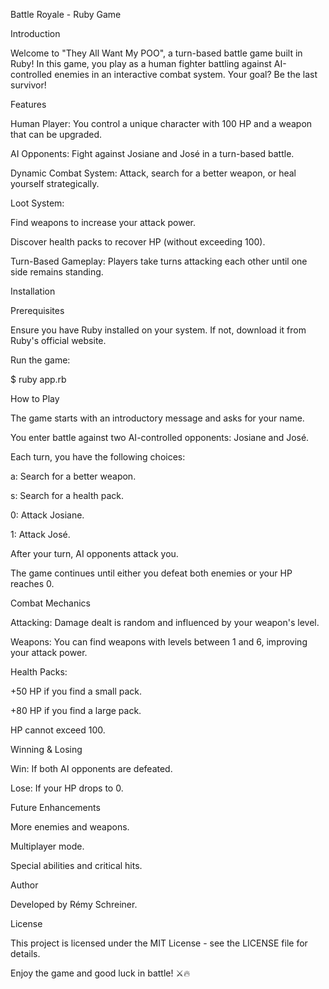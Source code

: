 Battle Royale - Ruby Game

Introduction

Welcome to "They All Want My POO", a turn-based battle game built in Ruby! In this game, you play as a human fighter battling against AI-controlled enemies in an interactive combat system. Your goal? Be the last survivor!

Features

Human Player: You control a unique character with 100 HP and a weapon that can be upgraded.

AI Opponents: Fight against Josiane and José in a turn-based battle.

Dynamic Combat System: Attack, search for a better weapon, or heal yourself strategically.

Loot System:

Find weapons to increase your attack power.

Discover health packs to recover HP (without exceeding 100).

Turn-Based Gameplay: Players take turns attacking each other until one side remains standing.

Installation

Prerequisites

Ensure you have Ruby installed on your system. If not, download it from Ruby's official website.


Run the game:

$ ruby app.rb

How to Play

The game starts with an introductory message and asks for your name.

You enter battle against two AI-controlled opponents: Josiane and José.

Each turn, you have the following choices:

a: Search for a better weapon.

s: Search for a health pack.

0: Attack Josiane.

1: Attack José.

After your turn, AI opponents attack you.

The game continues until either you defeat both enemies or your HP reaches 0.

Combat Mechanics

Attacking: Damage dealt is random and influenced by your weapon's level.

Weapons: You can find weapons with levels between 1 and 6, improving your attack power.

Health Packs:

+50 HP if you find a small pack.

+80 HP if you find a large pack.

HP cannot exceed 100.

Winning & Losing

Win: If both AI opponents are defeated.

Lose: If your HP drops to 0.

Future Enhancements

More enemies and weapons.

Multiplayer mode.

Special abilities and critical hits.

Author

Developed by Rémy Schreiner.

License

This project is licensed under the MIT License - see the LICENSE file for details.

Enjoy the game and good luck in battle! ⚔️🔥